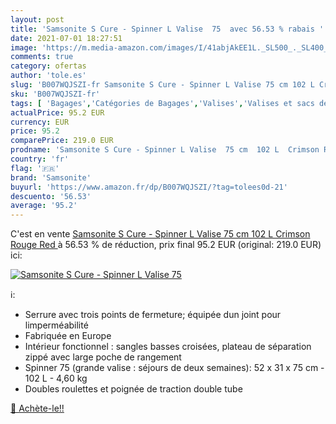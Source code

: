 ```yaml
---
layout: post
title: 'Samsonite S Cure - Spinner L Valise  75  avec 56.53 % rabais '
date: 2021-07-01 18:27:51
image: 'https://m.media-amazon.com/images/I/41abjAkEE1L._SL500_._SL400_.jpg'
comments: true
category: ofertas
author: 'tole.es'
slug: 'B007WQJSZI-fr Samsonite S Cure - Spinner L Valise 75 cm 102 L Crimson...'
sku: 'B007WQJSZI-fr'
tags: [ 'Bagages','Catégories de Bagages','Valises','Valises et sacs de voyage','samsonite', ]
actualPrice: 95.2 EUR
currency: EUR
price: 95.2
comparePrice: 219.0 EUR
prodname: 'Samsonite S Cure - Spinner L Valise  75 cm  102 L  Crimson Rouge  Red '
country: 'fr'
flag: '🇫🇷'
brand: 'Samsonite'
buyurl: 'https://www.amazon.fr/dp/B007WQJSZI/?tag=tolees0d-21'
descuento: '56.53'
average: '95.2'
---
```


C'est en vente [Samsonite S Cure - Spinner L Valise  75 cm  102 L  Crimson Rouge  Red ](https://www.amazon.fr/dp/B007WQJSZI/?tag=tolees0d-21)  à  56.53 % de réduction, prix final  95.2 EUR (original: 219.0 EUR) ici:

[![Samsonite S Cure - Spinner L Valise  75 ](https://m.media-amazon.com/images/I/41abjAkEE1L._SL500_._SL400_.jpg)](https://www.amazon.fr/dp/B007WQJSZI/?tag=tolees0d-21)

ℹ️:

- Serrure avec trois points de fermeture; équipée dun joint pour limperméabilité
- Fabriquée en Europe
- Intérieur fonctionnel : sangles basses croisées, plateau de séparation zippé avec large poche de rangement
- Spinner 75 (grande valise : séjours de deux semaines): 52 x 31 x 75 cm - 102 L - 4,60 kg
- Doubles roulettes et poignée de traction double tube

[🛒 Achète-le!!](https://www.amazon.fr/dp/B007WQJSZI/?tag=tolees0d-21)
